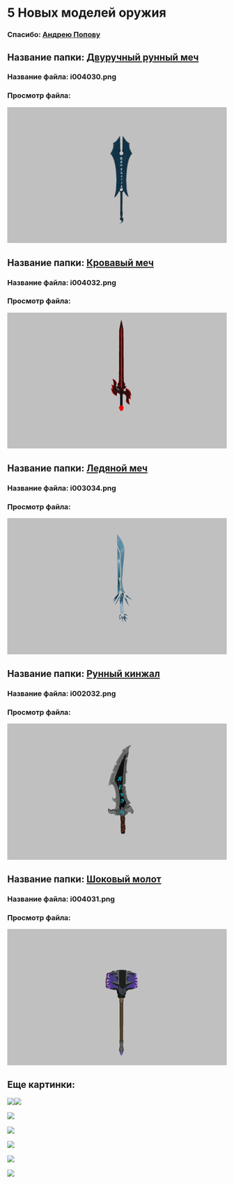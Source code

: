 # 5 Новых моделей оружия
### <p>Спасибо:&nbsp;<a href="https://vk.com/id548056005">Андрею Попову</a></p>

## Название папки: [Двуручный рунный меч](Двуручный%20рунный%20меч/)
### Название файла: i004030.png
### Просмотр файла:
![i004030.png](Двуручный%20рунный%20меч/i004030.png)

## Название папки: [Кровавый меч](Кровавый%20меч/)
### Название файла: i004032.png
### Просмотр файла:
![i004032.png](Кровавый%20меч/i004032.png)

## Название папки: [Ледяной меч](Ледяной%20меч/)
### Название файла: i003034.png
### Просмотр файла:
![i003034.png](Ледяной%20меч/i003034.png)

## Название папки: [Рунный кинжал](Рунный%20кинжал/)
### Название файла: i002032.png
### Просмотр файла:
![i002032.png](Рунный%20кинжал/i002032.png)

## Название папки: [Шоковый молот](Шоковый%20молот/)
### Название файла: i004031.png
### Просмотр файла:
![i004031.png](Шоковый%20молот/i004031.png)








## Еще картинки:

<p><img src="https://sun9-13.userapi.com/impg/49R5gNlhSUvzxPlS6Q28LPQxl4iih7fiCvgkVg/34T2rwsRSOk.jpg?size=227x463&amp;quality=95&amp;sign=5898be9af8f4cfe44231d8276d4d7e33&amp;type=album" /><img src="https://sun9-47.userapi.com/impg/Y6w2J4sDbBiBrytY8XgeIO9u9VEgOA8kElN37A/KgtxoV2SKJA.jpg?size=282x460&amp;quality=96&amp;sign=2011d284b4b943fa4676dbfaddb49545&amp;type=album" /></p>

<p><img src="https://sun9-71.userapi.com/impg/UAH42YH8mEt4jgqnuDYGL3WIG7LYdSPuGAW8Ew/CxgoDrKQQlA.jpg?size=725x807&amp;quality=95&amp;sign=48b353df53544331d4ccd1a2e8864449&amp;type=album" /></p>

<p><img src="https://sun9-18.userapi.com/impg/oTQTsR-BEivALw6qtEI3CwKzmi4AqsGwknYFqA/ECUJxcBvCwI.jpg?size=711x827&amp;quality=95&amp;sign=cfa35f3241616349b635418c3c9394d7&amp;type=album" /></p>

<p><img src="https://sun9-45.userapi.com/impg/owdRjf-mFKYIWGraaLql0zbepIIypAnUJGIcsw/ZyZ7eVwZVhs.jpg?size=769x905&amp;quality=95&amp;sign=c0595ca6925bd71fa92bf79343e98854&amp;type=album" /></p>

<p><img src="https://sun9-50.userapi.com/impg/cMvPG9mg_r1yRQm-01CXq87718CLnzOyQIJTDA/yvSkJX-1azM.jpg?size=938x927&amp;quality=95&amp;sign=209031ab5e1527be2ebb2a5d8e4be9fa&amp;type=album" /></p>

<p><img src="https://sun9-51.userapi.com/impg/CqmpqTjpgyIuEUmdTzzIetka6Edjh6AVoySfYA/h9diOTeTLZA.jpg?size=739x842&amp;quality=95&amp;sign=61278d3adf2cc492479707f828f888ca&amp;type=album" /></p>


